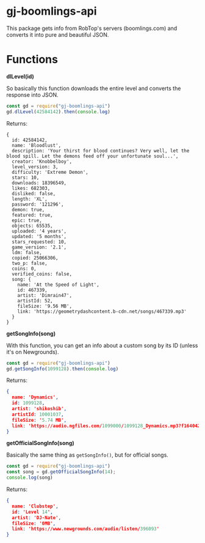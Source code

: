 ﻿# gj-boomlings-api

This package gets info from RobTop's servers (boomlings.com) and converts it into pure and beautiful JSON.

# Functions

**dlLevel(id)**

So basically this function downloads the entire level and converts the response into JSON.

```js
const gd = require("gj-boomlings-api")
gd.dlLevel(42584142).then(console.log)
```

Returns:

```
{
  id: 42584142,
  name: 'Bloodlust',
  description: 'Your thirst for blood continues? Very well, let the blood spill. Let the demons feed off your unfortunate soul...',
  creator: 'Knobbelboy',
  level_version: 3,
  difficulty: 'Extreme Demon',
  stars: 10,
  downloads: 18396549,
  likes: 682303,
  disliked: false,
  length: 'XL',
  password: '121296',
  demon: true,
  featured: true,
  epic: true,
  objects: 65535,
  uploaded: '4 years',
  updated: '5 months',
  stars_requested: 10,
  game_version: '2.1',
  ldm: false,
  copied: 25066306,
  two_p: false,
  coins: 0,
  verified_coins: false,
  song: {
    name: 'At the Speed of Light',
    id: 467339,
    artist: 'Dimrain47',
    artistId: 52,
    fileSize: '9.56 MB',
    link: 'https://geometrydashcontent.b-cdn.net/songs/467339.mp3'
  }
}
```

**getSongInfo(song)**

With this function, you can get an info about a custom song by its ID (unless it's on Newgrounds).

```js
const gd = require("gj-boomlings-api")
gd.getSongInfo(1099128).then(console.log)
```

Returns:

```json
{
  name: 'Dynamics',
  id: 1099128,
  artist: 'shikoshib',
  artistId: 10001037,
  fileSize: '5.74 MB',
  link: 'https://audio.ngfiles.com/1099000/1099128_Dynamics.mp3?f1640426773'
}
```

**getOfficialSongInfo(song)**

Basically the same thing as ```getSongInfo()```, but for official songs.

```js
const gd = require("gj-boomlings-api")
const song = gd.getOfficialSongInfo(14);
console.log(song)
```

Returns:

```json
{
  name: 'Clubstep',
  id: 'Level 14',
  artist: 'DJ-Nate',
  fileSize: '0MB',
  link: 'https://www.newgrounds.com/audio/listen/396093'
}
```
